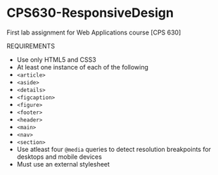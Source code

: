 # CPS630-ResponsiveDesign

First lab assignment for Web Applications course [CPS 630]

REQUIREMENTS

- Use only HTML5 and CSS3
- At least one instance of each of the following
 - `<article>`
 - `<aside>`
 - `<details>`
 - `<figcaption>`
 - `<figure>`
 - `<footer>`
 - `<header>`
 - `<main>`
 - `<nav>`
 - `<section>`
- Use atleast four `@media` queries to detect resolution breakpoints for desktops and mobile devices
- Must use an external stylesheet
